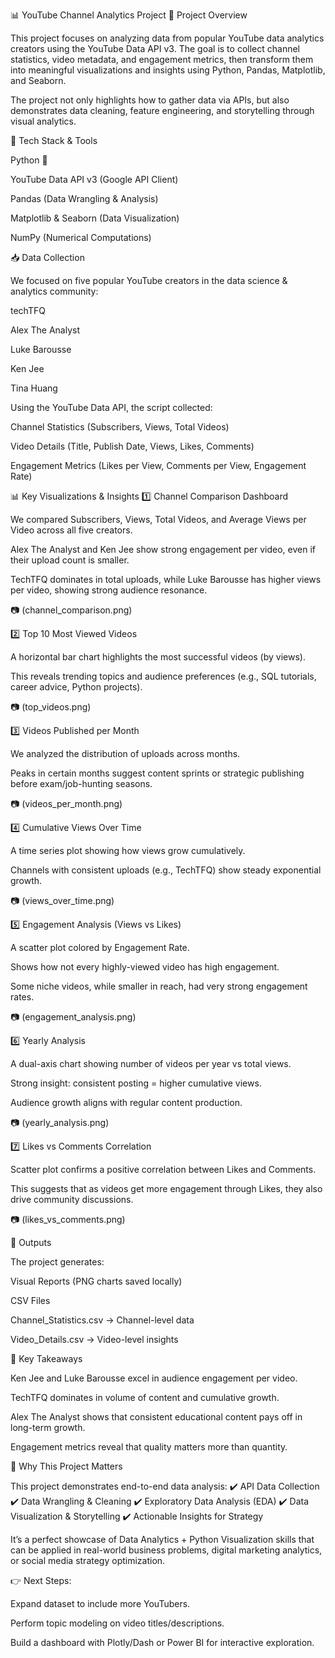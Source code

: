 📊 YouTube Channel Analytics Project
🚀 Project Overview

This project focuses on analyzing data from popular YouTube data analytics creators using the YouTube Data API v3. The goal is to collect channel statistics, video metadata, and engagement metrics, then transform them into meaningful visualizations and insights using Python, Pandas, Matplotlib, and Seaborn.

The project not only highlights how to gather data via APIs, but also demonstrates data cleaning, feature engineering, and storytelling through visual analytics.

🔧 Tech Stack & Tools

Python 🐍

YouTube Data API v3 (Google API Client)

Pandas (Data Wrangling & Analysis)

Matplotlib & Seaborn (Data Visualization)

NumPy (Numerical Computations)

📥 Data Collection

We focused on five popular YouTube creators in the data science & analytics community:

techTFQ

Alex The Analyst

Luke Barousse

Ken Jee

Tina Huang

Using the YouTube Data API, the script collected:

Channel Statistics (Subscribers, Views, Total Videos)

Video Details (Title, Publish Date, Views, Likes, Comments)

Engagement Metrics (Likes per View, Comments per View, Engagement Rate)

📊 Key Visualizations & Insights
1️⃣ Channel Comparison Dashboard

We compared Subscribers, Views, Total Videos, and Average Views per Video across all five creators.

Alex The Analyst and Ken Jee show strong engagement per video, even if their upload count is smaller.

TechTFQ dominates in total uploads, while Luke Barousse has higher views per video, showing strong audience resonance.

📷 (channel_comparison.png)

2️⃣ Top 10 Most Viewed Videos

A horizontal bar chart highlights the most successful videos (by views).

This reveals trending topics and audience preferences (e.g., SQL tutorials, career advice, Python projects).

📷 (top_videos.png)

3️⃣ Videos Published per Month

We analyzed the distribution of uploads across months.

Peaks in certain months suggest content sprints or strategic publishing before exam/job-hunting seasons.

📷 (videos_per_month.png)

4️⃣ Cumulative Views Over Time

A time series plot showing how views grow cumulatively.

Channels with consistent uploads (e.g., TechTFQ) show steady exponential growth.

📷 (views_over_time.png)

5️⃣ Engagement Analysis (Views vs Likes)

A scatter plot colored by Engagement Rate.

Shows how not every highly-viewed video has high engagement.

Some niche videos, while smaller in reach, had very strong engagement rates.

📷 (engagement_analysis.png)

6️⃣ Yearly Analysis

A dual-axis chart showing number of videos per year vs total views.

Strong insight: consistent posting = higher cumulative views.

Audience growth aligns with regular content production.

📷 (yearly_analysis.png)

7️⃣ Likes vs Comments Correlation

Scatter plot confirms a positive correlation between Likes and Comments.

This suggests that as videos get more engagement through Likes, they also drive community discussions.

📷 (likes_vs_comments.png)

📂 Outputs

The project generates:

Visual Reports (PNG charts saved locally)

CSV Files

Channel_Statistics.csv → Channel-level data

Video_Details.csv → Video-level insights

📌 Key Takeaways

Ken Jee and Luke Barousse excel in audience engagement per video.

TechTFQ dominates in volume of content and cumulative growth.

Alex The Analyst shows that consistent educational content pays off in long-term growth.

Engagement metrics reveal that quality matters more than quantity.

🌟 Why This Project Matters

This project demonstrates end-to-end data analysis:
✔️ API Data Collection
✔️ Data Wrangling & Cleaning
✔️ Exploratory Data Analysis (EDA)
✔️ Data Visualization & Storytelling
✔️ Actionable Insights for Strategy

It’s a perfect showcase of Data Analytics + Python Visualization skills that can be applied in real-world business problems, digital marketing analytics, or social media strategy optimization.

👉 Next Steps:

Expand dataset to include more YouTubers.

Perform topic modeling on video titles/descriptions.

Build a dashboard with Plotly/Dash or Power BI for interactive exploration.

